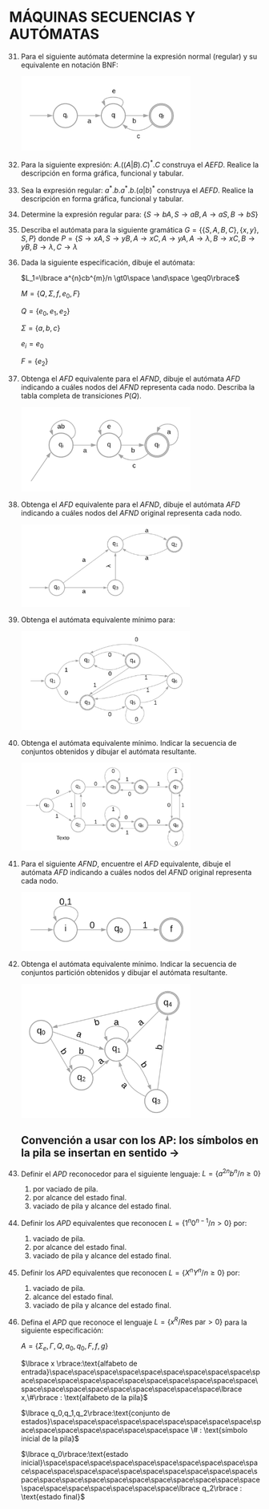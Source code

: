 # MÁQUINAS SECUENCIAS Y AUTÓMATAS

31. Para el siguiente autómata determine la expresión normal (regular) y su equivalente en notación BNF:

    <img src="https://github.com/3dl3rw0lf/ssl/blob/main/t_p/img/exercise_31.png" style="zoom:33%;" />

32. Para la siguiente expresión: $A.((A|B).C)^{*}.C$ construya el *AEFD*. Realice la descripción en forma gráfica, funcional y tabular.

33. Sea la expresión regular: $a^{*}.b.a^{*}.b.(a|b)^{*}$ construya el *AEFD*. Realice la descripción en forma gráfica, funcional y tabular.

34. Determine la expresión regular para: $\lbrace S \rightarrow bA, S \rightarrow aB, A \rightarrow aS, B \rightarrow bS\rbrace$

35. Describa el autómata para la siguiente gramática $G=\lbrace \lbrace S,A,B,C\rbrace,\lbrace x,y\rbrace, S, P\rbrace$ donde $P=\lbrace S\rightarrow xA, S\rightarrow yB, A \rightarrow xC, A \rightarrow yA, A\rightarrow \lambda, B \rightarrow xC, B\rightarrow yB, B \rightarrow \lambda, C \rightarrow \lambda$  

36. Dada la siguiente especificación, dibuje el autómata:

    $L_1=\lbrace a^{n}cb^{m}/n \gt0\space \and\space \geq0\rbrace$ 

    $M=\lbrace Q, \Sigma, f, e_0, F\rbrace$

    $Q=\lbrace e_0, e_1, e_2\rbrace$

    $\Sigma= \lbrace a,b,c\rbrace$

    $e_i=e_0$

    $F=\lbrace e_2\rbrace$

37.  Obtenga el *AFD* equivalente para el *AFND*, dibuje el autómata *AFD* indicando a cuáles nodos del *AFND* representa cada nodo. Describa la tabla completa de transiciones $P(Q)$.

     <img src="https://github.com/3dl3rw0lf/ssl/blob/main/t_p/img/exercise_37.png" alt="exercise_37" style="zoom:33%;" />

38. Obtenga el *AFD* equivalente para el *AFND*, dibuje el autómata *AFD* indicando a cuáles nodos del *AFND* original representa cada nodo.

    <img src="https://github.com/3dl3rw0lf/ssl/blob/main/t_p/img/exercise_38.png" style="zoom:33%;" />

39. Obtenga el autómata equivalente mínimo para:

    <img src="https://github.com/3dl3rw0lf/ssl/blob/main/t_p/img/exercise_39.png" alt="exercise_39" style="zoom:33%;" />

40. Obtenga el autómata equivalente mínimo. Indicar la secuencia de conjuntos obtenidos y dibujar el autómata resultante.

    <img src="https://github.com/3dl3rw0lf/ssl/blob/main/t_p/img/exercise_40.png" style="zoom:33%;" />

41. Para el siguiente *AFND*, encuentre el *AFD* equivalente, dibuje el autómata *AFD* indicando a cuáles nodos del *AFND* original representa cada nodo.

    <img src="https://github.com/3dl3rw0lf/ssl/blob/main/t_p/img/exercise_41.png" style="zoom:33%;" />

42.  Obtenga el autómata equivalente mínimo. Indicar la secuencia de conjuntos partición obtenidos y dibujar el autómata resultante.

     <img src="https://github.com/3dl3rw0lf/ssl/blob/main/t_p/img/exercise_42.png" alt="exercise_42" style="zoom:33%;" />

     ## Convención a usar con los AP: los símbolos en la pila se insertan en sentido $\rightarrow$

43.  Definir el *APD* reconocedor para el siguiente lenguaje: $L = \lbrace a^{2n}b^{n}/n \geq 0\rbrace$

     1. por vaciado de pila.
     2. por alcance del estado final.
     3. vaciado de pila y alcance del estado final.

44.  Definir los *APD* equivalentes que reconocen $L= \lbrace 1^{n}0^{n-1}/n \gt 0\rbrace$ por:

     1. vaciado de pila.
     2. por alcance del estado final.
     3. vaciado de pila y alcance del estado final.

45.  Definir los *APD* equivalentes que reconocen $L=\lbrace X^{n}Y^{n}/n \geq 0\rbrace$ por:

     1. vaciado de pila.
     2. alcance del estado final.
     3. vaciado de pila y alcance del estado final.

46.  Defina el *APD* que reconoce el lenguaje $L= \lbrace x^{R}/R \text{es par} \gt 0\rbrace$ para la siguiente especificación:

     $A=\lbrace \Sigma_e, \Gamma, Q, a_0,q_0,F,f,g\rbrace$

     $\lbrace x \rbrace:\text{alfabeto de entrada}\space\space\space\space\space\space\space\space\space\space\space\space\space\space\space\space\space\space\space\space\space\space\space\space\space\space\space\space\space\lbrace x,\#\rbrace : \text{alfabeto de la pila}$

     $\lbrace q_0,q_1,q_2\rbrace:\text{conjunto de estados}\space\space\space\space\space\space\space\space\space\space\space\space\space\space\space\space\space \# : \text{símbolo inicial de la pila}$

     $\lbrace q_0\rbrace:\text{estado inicial}\space\space\space\space\space\space\space\space\space\space\space\space\space\space\space\space\space\space\space\space\space\space\space\space\space\space\space\space\space\space\space\space\space\space\space\space\space\space\lbrace q_2\rbrace : \text{estado final}$

     